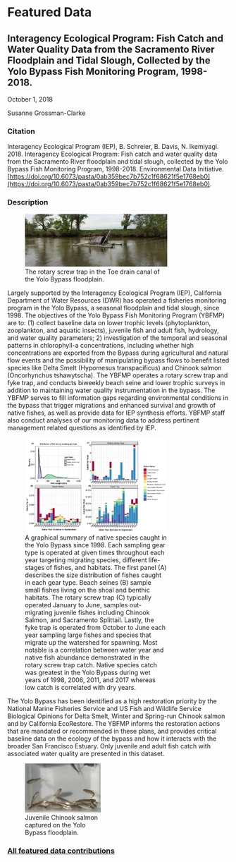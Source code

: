 # Featured Data

## Interagency Ecological Program: Fish Catch and Water Quality Data from the Sacramento River Floodplain and Tidal Slough, Collected by the Yolo Bypass Fish Monitoring Program, 1998-2018.

October 1, 2018

Susanne Grossman-Clarke

### Citation

Interagency Ecological Program (IEP), B. Schreier, B. Davis, N. Ikemiyagi. 2018. Interagency Ecological Program: Fish catch and water quality data from the Sacramento River floodplain and tidal slough, collected by the Yolo Bypass Fish Monitoring Program, 1998-2018. Environmental Data Initiative. [https://doi.org/10.6073/pasta/0ab359bec7b752c1f68621f5e1768eb0](https://doi.org/10.6073/pasta/0ab359bec7b752c1f68621f5e1768eb0).

### Description

<div class="figure_featured" style="width: 80%;">
    <figure>
       <img id="pickme" src="/static/images/featured_data/boat-on-river.png" alt="researcher"/>
       <figcaption class="figure-caption">The rotary screw trap in the Toe drain canal of the Yolo Bypass floodplain.</figcaption>
    </figure>
</div>

Largely supported by the Interagency Ecological Program (IEP), California Department of Water Resources (DWR) has operated a fisheries monitoring program in the Yolo Bypass, a seasonal floodplain and tidal slough, since 1998. The objectives of the Yolo Bypass Fish Monitoring Program (YBFMP) are to: (1) collect baseline data on lower trophic levels (phytoplankton, zooplankton, and aquatic insects), juvenile fish and adult fish, hydrology, and water quality parameters; 2) investigation of the temporal and seasonal patterns in chlorophyll-a concentrations, including whether high concentrations are exported from the Bypass during agricultural and natural flow events and the possibility of manipulating bypass flows to benefit listed species like Delta Smelt (Hypomesus transpacificus) and Chinook salmon (Oncorhynchus tshawytscha). The YBFMP operates a rotary screw trap and fyke trap, and conducts biweekly beach seine and lower trophic surveys in addition to maintaining water quality instrumentation in the bypass. The YBFMP serves to fill information gaps regarding environmental conditions in the bypass that trigger migrations and enhanced survival and growth of native fishes, as well as provide data for IEP synthesis efforts. YBFMP staff also conduct analyses of our monitoring data to address pertinent management related questions as identified by IEP.

<div class="figure_featured" style="width: 80%;">
    <figure>
       <img src="/static/images/featured_data/graphical-summary.png" alt="researcher"/>
       <figcaption class="figure-caption">A graphical summary of native species caught in the Yolo Bypass since 1998. Each sampling gear type is operated at given times throughout each year targeting migrating species, different life-stages of fishes, and habitats. The first panel (A) describes the size distribution of fishes caught in each gear type. Beach seines (B) sample small fishes living on the shoal and benthic habitats. The rotary screw trap (C) typically operated January to June, samples out-migrating juvenile fishes including Chinook Salmon, and Sacramento Splittail. Lastly, the fyke trap is operated from October to June each year sampling large fishes and species that migrate up the watershed for spawning. Most notable is a correlation between water year and native fish abundance demonstrated in the rotary screw trap catch. Native species catch was greatest in the Yolo Bypass during wet years of 1998, 2006, 2011, and 2017 whereas low catch is correlated with dry years.</figcaption>
    </figure>
</div>

The Yolo Bypass has been identified as a high restoration priority by the National Marine Fisheries Service and US Fish and Wildlife Service Biological Opinions for Delta Smelt, Winter and Spring-run Chinook salmon and by California EcoRestore. The YBFMP informs the restoration actions that are mandated or recommended in these plans, and provides critical baseline data on the ecology of the bypass and how it interacts with the broader San Francisco Estuary. Only juvenile and adult fish catch with associated water quality are presented in this dataset.

<div class="figure_featured" style="width: 50%;">
    <figure>
       <img src="/static/images/featured_data/juv-chinook-salmon.png" alt="researcher"/>
       <figcaption class="figure-caption">Juvenile Chinook salmon captured on the Yolo Bypass floodplain.</figcaption>
    </figure>
</div>

### [All featured data contributions](/templates/featured_data/featured-grid)